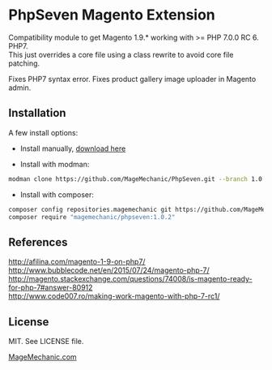 PhpSeven Magento Extension
===
Compatibility module to get Magento 1.9.* working with >= PHP 7.0.0 RC 6. PHP7.  
This just overrides a core file using a class rewrite to avoid core file patching.  

Fixes PHP7 syntax error.
Fixes product gallery image uploader in Magento admin.


Installation
---

A few install options:

* Install manually, [download here](https://github.com/MageMechanic/PhpSeven/archive/1.0.2.zip)

* Install with modman: 
```bash
modman clone https://github.com/MageMechanic/PhpSeven.git --branch 1.0.2
```
* Install with composer:
```bash
composer config repositories.magemechanic git https://github.com/MageMechanic/PhpSeven.git
composer require "magemechanic/phpseven:1.0.2"
```

References
---
http://afilina.com/magento-1-9-on-php7/  
http://www.bubblecode.net/en/2015/07/24/magento-php-7/  
http://magento.stackexchange.com/questions/74008/is-magento-ready-for-php-7#answer-80912  
http://www.code007.ro/making-work-magento-with-php-7-rc1/  

License
---
MIT. See LICENSE file.


[MageMechanic.com](http://www.magemechanic.com/)
